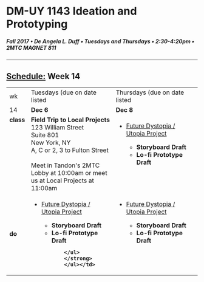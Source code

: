 # DM-UY 1143 Ideation and Prototyping
##### Fall 2017 • De Angela L. Duff • Tuesdays and Thursdays • 2:30-4:20pm • 2MTC MAGNET 811

---
## [Schedule:](schedule.md) Week 14


<table>
<tr>
<td>wk</td>
<td>Tuesdays (due on date listed</td>
<td>Thursdays (due on date listed</td>
</tr>
<tr>
  <td valign="top">14</td>
  <td valign="top" width="48%"><strong>Dec 6</strong></td>
  <td valign="top" width="48%"><strong>Dec 8</strong></td>
</tr>
<tr>
<td valign="top"><strong>class</strong></td>
<td valign="top"><strong>Field Trip to <a href-"http://localprojects.com/" target="_blank">Local Projects</a></strong><br>123 William Street<br>
Suite 801<br>
New York, NY<br>A, C or 2, 3 to Fulton Street<br><br>Meet in Tandon's 2MTC Lobby at 10:00am or meet us at Local Projects at 11:00am</td>

<!-- 2nd column class -->
<td valign="top">
<ul>
<li><a href="future.md">Future Dystopia / Utopia Project</a>
</li>
        <strong>
        <ul>
        <li>Storyboard Draft</li>
        <li>Lo-fi Prototype Draft</li>
        </ul>
        </strong>
        </ul>
 </td>
</tr>


<tr>
<td><strong>do</strong></td>
<td>
<ul>
<li><a href="future.md">Future Dystopia / Utopia Project</a>
</li>
        <strong>
        <ul>
        <li>Storyboard Draft</li>
        <li>Lo-fi Prototype Draft</li>
        
        </ul>
        </strong>
        </ul></td>
<td valign="top">
<ul>
<li><a href="future.md">Future Dystopia / Utopia Project</a>
</li>
        <strong>
        <ul>
        <li>Storyboard Draft</li>
        <li>Lo-fi Prototype Draft</li>
        </ul>
        </strong>
        </ul>
 </td>
</tr>
</table>













